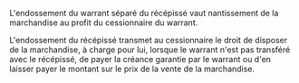 L'endossement du warrant séparé du récépissé vaut nantissement de la marchandise au profit du cessionnaire du warrant.

L'endossement du récépissé transmet au cessionnaire le droit de disposer de la marchandise, à charge pour lui, lorsque le warrant n'est pas transféré avec le récépissé, de payer la créance garantie par le warrant ou d'en laisser payer le montant sur le prix de la vente de la marchandise.
